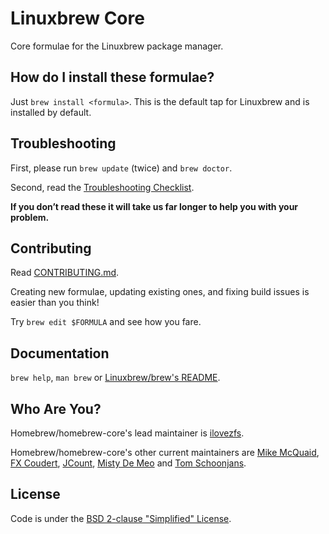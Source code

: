 # Linuxbrew Core
Core formulae for the Linuxbrew package manager.

## How do I install these formulae?
Just `brew install <formula>`. This is the default tap for Linuxbrew and is installed by default.

## Troubleshooting
First, please run `brew update` (twice) and `brew doctor`.

Second, read the [Troubleshooting Checklist](https://docs.brew.sh/Troubleshooting.html).

**If you don’t read these it will take us far longer to help you with your problem.**

## Contributing
Read [CONTRIBUTING.md](/CONTRIBUTING.md).

Creating new formulae, updating existing ones, and fixing build issues is easier than you think!

Try `brew edit $FORMULA` and see how you fare.

## Documentation
`brew help`, `man brew` or [Linuxbrew/brew's README](https://github.com/Linuxbrew/brew#linuxbrew).

## Who Are You?
Homebrew/homebrew-core's lead maintainer is [ilovezfs](https://github.com/ilovezfs).

Homebrew/homebrew-core's other current maintainers are [Mike McQuaid](https://github.com/mikemcquaid), [FX Coudert](https://github.com/fxcoudert), [JCount](https://github.com/jcount), [Misty De Meo](https://github.com/mistydemeo) and [Tom Schoonjans](https://github.com/tschoonj).

## License
Code is under the [BSD 2-clause "Simplified" License](https://github.com/Linuxbrew/homebrew-core/blob/master/LICENSE.txt).
